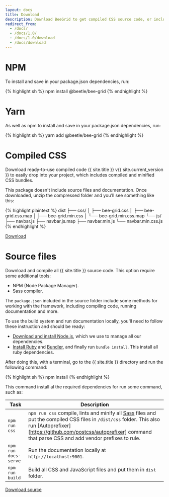 ```yaml
---
layout: docs
title: Download
description: Download BeeGrid to get compiled CSS source code, or include it via npm or include its classes via CDN.
redirect_from:
  - /docs/
  - /docs/1.0/
  - /docs/1.0/download
  - /docs/download
---
```


# NPM

To install and save in your package.json dependencies, run:

{% highlight sh %}
 npm install @beetle/bee-grid
{% endhighlight %}

# Yarn

As well as npm to install and save in your package.json dependencies, run:

{% highlight sh %}
 yarn add @beetle/bee-grid
{% endhighlight %}

# Compiled CSS

Download ready-to-use compiled code {{ site.title }} v{{ site.current_version }} to easily drop into your project, which includes compiled and minified CSS bundles.

This package doesn't include source files and documentation. Once downloaded, unzip the compressed folder and you’ll see something like this:

{% highlight plaintext %}
dist
 ├── css/
 │    ├── bee-grid.css
 │    ├── bee-grid.css.map
 │    ├── bee-grid.min.css
 │    └── bee-grid.min.css.map
 └── js/
      ├── navbar.js
      ├── navbar.js.map
      ├── navbar.min.js
      └── navbar.min.css.js
{% endhighlight %}

<a href="{{ site.download.dist }}" class="button button-teal mb-2">Download</a>

# Source files

Download and compile all {{ site.title }} source code. This option require some additional tools:

- NPM (Node Package Manager).
- Sass compiler.

The `package.json` included in the source folder include some methods for working with the framework, including compiling code, running documentation and more.

To use the build system and run documentation locally, you'll need to follow these instruction and should be ready:

- [Download and install Node.js](https://nodejs.org/download/), which we use to manage all our dependencies.
- [Install Ruby](https://www.ruby-lang.org/en/documentation/installation/) and [Bundler](https://bundler.io/), and finally run `bundle install`. This install all ruby dependencies.

After doing this, with a terminal, go to the {{ site.title }} directory and run the following command:

{% highlight sh %}
 npm install
{% endhighlight %}

This command install al the required dependencies for run some command, such as:

| Task | Description |
| ----- | --- |
| `npm run css` | `npm run css` compile, lints and minify all [Sass](https://sass-lang.com/) files and put the compiled CSS files in `/dist/css` folder. This also run [Autoprefixer][https://github.com/postcss/autoprefixer] command that parse CSS and add vendor prefixes to rule. |
| `npm run docs-serve` | Run the documentation locally at `http://localhost:9001`. |
| `npm run build` | Build all CSS and JavaScript files and put them in `dist` folder. |

<a href="{{ site.download.source }}" class="button button-teal">Download source</a>
